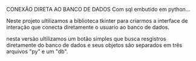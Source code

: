 CONEXÃO DIRETA AO BANCO DE DADOS Com sql embutido em python...

Neste projeto ultilizamos a biblioteca tkinter para criarmos a interface de interação que conecta diretamente o usuario ao banco de dados.

nesta versão ultilizamos um botão simples que busca resgistros diretamente do banco de dados e seus objetos são separados em três arquivos "py" e um "db".
